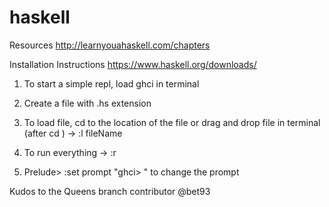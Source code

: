 # haskell

Resources
http://learnyouahaskell.com/chapters


Installation Instructions
https://www.haskell.org/downloads/


1. To start a simple repl, load ghci in terminal

2. Create a file with .hs extension

3. To load file, cd to the location of the file or drag and drop file in terminal (after cd ) -> :l fileName

4. To run everything -> :r

5. Prelude> :set prompt "ghci> " to change the prompt 


Kudos to the Queens branch contributor @bet93